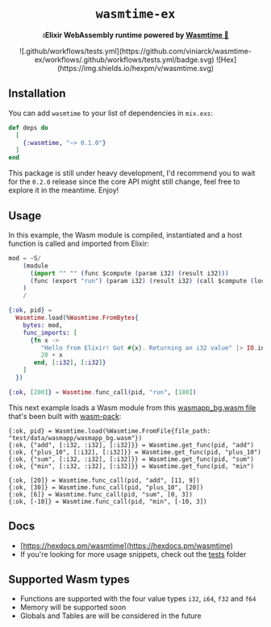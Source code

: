 <div align="center">
  <h1><code>wasmtime-ex</code></h1>
  <strong>💧Elixir WebAssembly runtime powered by <a href="https://github.com/bytecodealliance/wasmtime">Wasmtime 🦀</a></strong>
  <p></p>
  ![.github/workflows/tests.yml](https://github.com/viniarck/wasmtime-ex/workflows/.github/workflows/tests.yml/badge.svg) ![Hex](https://img.shields.io/hexpm/v/wasmtime.svg)
</div>

## Installation

You can add `wasmtime` to your list of dependencies in `mix.exs`:

```elixir
def deps do
  [
    {:wasmtime, "~> 0.1.0"}
  ]
end
```

This package is still under heavy development, I'd recommend you to wait for the `0.2.0` release since the core API might still change, feel free to explore it in the meantime. Enjoy!

## Usage

In this example, the Wasm module is compiled, instantiated and a host function is called and imported from Elixir:

```elixir
mod = ~S/
    (module
      (import "" "" (func $compute (param i32) (result i32)))
      (func (export "run") (param i32) (result i32) (call $compute (local.get 0)))
    )
    /

{:ok, pid} =
  Wasmtime.load(%Wasmtime.FromBytes{
    bytes: mod,
    func_imports: [
      {fn x ->
         "Hello from Elixir! Got #{x}. Returning an i32 value" |> IO.inspect()
         20 + x
       end, [:i32], [:i32]}
    ]
  })

{:ok, [200]} = Wasmtime.func_call(pid, "run", [180])
```

This next example loads a Wasm module from this [wasmapp_bg.wasm file](./test/data/wasmapp) that's been built with [wasm-pack](https://github.com/rustwasm/wasm-pack):

```
{:ok, pid} = Wasmtime.load(%Wasmtime.FromFile{file_path: "test/data/wasmapp/wasmapp_bg.wasm"})
{:ok, {"add", [:i32, :i32], [:i32]}} = Wasmtime.get_func(pid, "add")
{:ok, {"plus_10", [:i32], [:i32]}} = Wasmtime.get_func(pid, "plus_10")
{:ok, {"sum", [:i32, :i32], [:i32]}} = Wasmtime.get_func(pid, "sum")
{:ok, {"min", [:i32, :i32], [:i32]}} = Wasmtime.get_func(pid, "min")

{:ok, [20]} = Wasmtime.func_call(pid, "add", [11, 9])
{:ok, [30]} = Wasmtime.func_call(pid, "plus_10", [20])
{:ok, [6]} = Wasmtime.func_call(pid, "sum", [0, 3])
{:ok, [-10]} = Wasmtime.func_call(pid, "min", [-10, 3])
```

## Docs

- [https://hexdocs.pm/wasmtime](https://hexdocs.pm/wasmtime)
- If you're looking for more usage snippets, check out the [tests](./test/test_helper.exs) folder

## Supported Wasm types

- Functions are supported with the four value types `i32`, `i64`, `f32` and `f64`
- Memory will be supported soon
- Globals and Tables are will be considered in the future
